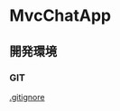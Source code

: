 # MvcChatApp #

## 開発環境 ##
### GIT ###
[.gitignore](https://github.com/github/gitignore/blob/master/VisualStudio.gitignore)